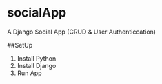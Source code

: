# socialApp
A Django Social App (CRUD &amp; User Authenticcation)

##SetUp
1. Install Python
2. Install Django
3. Run App
